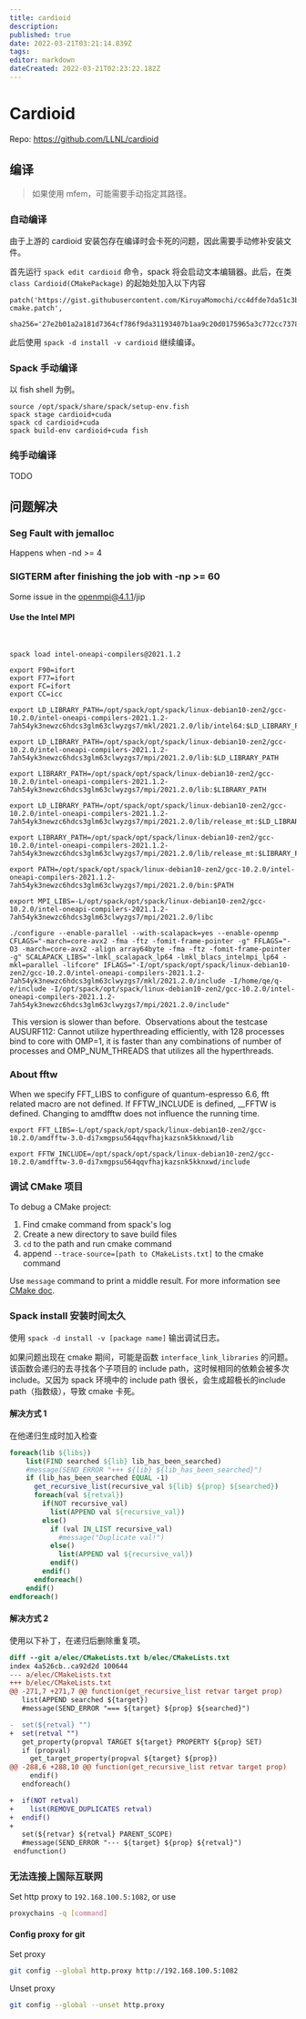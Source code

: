 ```yaml
---
title: cardioid
description: 
published: true
date: 2022-03-21T03:21:14.839Z
tags: 
editor: markdown
dateCreated: 2022-03-21T02:23:22.182Z
---
```


# Cardioid

Repo: <https://github.com/LLNL/cardioid>

## 编译

> 如果使用 mfem，可能需要手动指定其路径。

### 自动编译

由于上游的 cardioid 安装包存在编译时会卡死的问题，因此需要手动修补安装文件。

首先运行 `spack edit cardioid` 命令，spack 将会启动文本编辑器。此后，在类 `class Cardioid(CMakePackage)` 的起始处加入以下内容

```
patch('https://gist.githubusercontent.com/KiruyaMomochi/cc4dfde7da51c3b11e45ab1079662693/raw/cardioid-cmake.patch',
    sha256='27e2b01a2a181d7364cf786f9da31193407b1aa9c20d0175965a3c772cc7378b')
```

此后使用 `spack -d install -v cardioid` 继续编译。

### Spack 手动编译

以 fish shell 为例。

```fish
source /opt/spack/share/spack/setup-env.fish
spack stage cardioid+cuda
spack cd cardioid+cuda
spack build-env cardioid+cuda fish
```

### 纯手动编译

TODO

## 问题解决

### Seg Fault with jemalloc

Happens when -nd >= 4

### SIGTERM after finishing the job with -np >= 60

Some issue in the openmpi@4.1.1/jip
​
#### Use the Intel MPI
​
```
spack load intel-oneapi-compilers@2021.1.2
​
export F90=ifort
export F77=ifort
export FC=ifort
export CC=icc
​
export LD_LIBRARY_PATH=/opt/spack/opt/spack/linux-debian10-zen2/gcc-10.2.0/intel-oneapi-compilers-2021.1.2-7ah54yk3newzc6hdcs3glm63clwyzgs7/mkl/2021.2.0/lib/intel64:$LD_LIBRARY_PATH
​
export LD_LIBRARY_PATH=/opt/spack/opt/spack/linux-debian10-zen2/gcc-10.2.0/intel-oneapi-compilers-2021.1.2-7ah54yk3newzc6hdcs3glm63clwyzgs7/mpi/2021.2.0/lib:$LD_LIBRARY_PATH
​
export LIBRARY_PATH=/opt/spack/opt/spack/linux-debian10-zen2/gcc-10.2.0/intel-oneapi-compilers-2021.1.2-7ah54yk3newzc6hdcs3glm63clwyzgs7/mpi/2021.2.0/lib:$LIBRARY_PATH
​
export LD_LIBRARY_PATH=/opt/spack/opt/spack/linux-debian10-zen2/gcc-10.2.0/intel-oneapi-compilers-2021.1.2-7ah54yk3newzc6hdcs3glm63clwyzgs7/mpi/2021.2.0/lib/release_mt:$LD_LIBRARY_PATH
​
export LIBRARY_PATH=/opt/spack/opt/spack/linux-debian10-zen2/gcc-10.2.0/intel-oneapi-compilers-2021.1.2-7ah54yk3newzc6hdcs3glm63clwyzgs7/mpi/2021.2.0/lib/release_mt:$LIBRARY_PATH
​
export PATH=/opt/spack/opt/spack/linux-debian10-zen2/gcc-10.2.0/intel-oneapi-compilers-2021.1.2-7ah54yk3newzc6hdcs3glm63clwyzgs7/mpi/2021.2.0/bin:$PATH
​
export MPI_LIBS=-L/opt/spack/opt/spack/linux-debian10-zen2/gcc-10.2.0/intel-oneapi-compilers-2021.1.2-7ah54yk3newzc6hdcs3glm63clwyzgs7/mpi/2021.2.0/libc
​
./configure --enable-parallel --with-scalapack=yes --enable-openmp CFLAGS="-march=core-avx2 -fma -ftz -fomit-frame-pointer -g" FFLAGS="-O3 -march=core-avx2 -align array64byte -fma -ftz -fomit-frame-pointer -g" SCALAPACK_LIBS="-lmkl_scalapack_lp64 -lmkl_blacs_intelmpi_lp64 -mkl=parallel -lifcore" IFLAGS="-I/opt/spack/opt/spack/linux-debian10-zen2/gcc-10.2.0/intel-oneapi-compilers-2021.1.2-7ah54yk3newzc6hdcs3glm63clwyzgs7/mkl/2021.2.0/include -I/home/qe/q-e/include -I/opt/spack/opt/spack/linux-debian10-zen2/gcc-10.2.0/intel-oneapi-compilers-2021.1.2-7ah54yk3newzc6hdcs3glm63clwyzgs7/mpi/2021.2.0/include" 
```
​
This version is slower than before.
​
Observations about the testcase AUSURF112: Cannot utilize hyperthreading efficiently, with 128 processes bind to core with OMP=1, it is faster than any combinations of number of processes and OMP_NUM_THREADS that utilizes all the hyperthreads.
​
### About fftw

When we specify FFT_LIBS to configure of quantum-espresso 6.6, fft related macro are not defined. If FFTW_INCLUDE is defined, __FFTW is defined. Changing to amdfftw does not influence the running time.
​
```
export FFT_LIBS=-L/opt/spack/opt/spack/linux-debian10-zen2/gcc-10.2.0/amdfftw-3.0-di7xmgpsu564qqvfhajkazsnk5kknxwd/lib
​
export FFTW_INCLUDE=/opt/spack/opt/spack/linux-debian10-zen2/gcc-10.2.0/amdfftw-3.0-di7xmgpsu564qqvfhajkazsnk5kknxwd/include
```

### 调试 CMake 项目

To debug a CMake project:

1. Find cmake command from spack's log
2. Create a new directory to save build files
3. `cd` to the path and run cmake command
4. append `--trace-source=[path to CMakeLists.txt]` to the cmake command

Use `message` command to print a middle result. For more information see [CMake doc](https://cmake.org/cmake/help/latest/command/message.html).

### Spack install 安装时间太久

使用 `spack -d install -v [package name]` 输出调试日志。 

如果问题出现在 cmake 期间，可能是函数 `interface_link_libraries` 的问题。
该函数会递归的去寻找各个子项目的 include path，这时候相同的依赖会被多次 include。又因为 spack 环境中的 include path 很长，会生成超极长的include path（指数级），导致 cmake 卡死。

#### 解决方式 1

在他递归生成时加入检查

```cmake
foreach(lib ${libs})
    list(FIND searched ${lib} lib_has_been_searched)    
    #message(SEND_ERROR "+++ ${lib} ${lib_has_been_searched}")
    if (lib_has_been_searched EQUAL -1)
      get_recursive_list(recursive_val ${lib} ${prop} ${searched})
      foreach(val ${retval})
        if(NOT recursive_val)
          list(APPEND val ${recursive_val})
        else()
          if (val IN_LIST recursive_val)
            #message("Duplicate val!")
          else()
            list(APPEND val ${recursive_val})
          endif()
        endif()
      endforeach()
    endif()
endforeach()
```

#### 解决方式 2

使用以下补丁，在递归后删除重复项。

```patch
diff --git a/elec/CMakeLists.txt b/elec/CMakeLists.txt
index 4a526cb..ca92d2d 100644
--- a/elec/CMakeLists.txt
+++ b/elec/CMakeLists.txt
@@ -271,7 +271,7 @@ function(get_recursive_list retvar target prop)
   list(APPEND searched ${target})
   #message(SEND_ERROR "=== ${target} ${prop} ${searched}")

-  set(${retval} "")
+  set(retval "")
   get_property(propval TARGET ${target} PROPERTY ${prop} SET)
   if (propval)
     get_target_property(propval ${target} ${prop})
@@ -288,6 +288,10 @@ function(get_recursive_list retvar target prop)
     endif()
   endforeach()

+  if(NOT retval)
+    list(REMOVE_DUPLICATES retval)
+  endif()
+
   set(${retvar} ${retval} PARENT_SCOPE)
   #message(SEND_ERROR "--- ${target} ${prop} ${retval}")
 endfunction()
```

### 无法连接上国际互联网

Set http proxy to `192.168.100.5:1082`, or use

```sh
proxychains -q [command]
```

#### Config proxy for git

Set proxy

```sh
git config --global http.proxy http://192.168.100.5:1082
```

Unset proxy

```sh
git config --global --unset http.proxy
```
